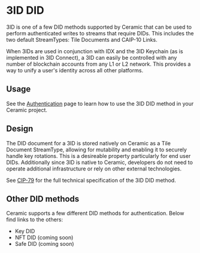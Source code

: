 # 3ID DID

3ID is one of a few DID methods supported by Ceramic that can be used to perform authenticated writes to streams that require DIDs. This includes the two default StreamTypes: Tile Documents and CAIP-10 Links.

When 3IDs are used in conjunction with IDX and the 3ID Keychain (as is implemented in 3ID Connect), a 3ID can easily be controlled with any number of blockchain accounts from any L1 or L2 network. This provides a way to unify a user's identity across all other platforms.

## Usage

See the [Authentication](https://developers.ceramic.network/build/authentication/) page to learn how to use the 3ID DID method in your Ceramic project.

## Design

The DID document for a 3ID is stored natively on Ceramic as a Tile Document StreamType, allowing for mutability and enabling it to securely handle key rotations. This is a desireable property particularly for end user DIDs. Additionally since 3ID is native to Ceramic, developers do not need to operate additional infrastructure or rely on other external technologies.

See [CIP-79](https://github.com/ceramicnetwork/CIP/blob/main/CIPs/CIP-79/CIP-79.md) for the full technical specification of the 3ID DID method.


## Other DID methods
Ceramic supports a few different DID methods for authentication. Below find links to the others:

- Key DID
- NFT DID (coming soon)
- Safe DID (coming soon)
